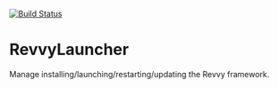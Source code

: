 [![Build Status](https://travis-ci.org/RevolutionRobotics/RevvyLauncher.svg?branch=master)](https://travis-ci.org/RevolutionRobotics/RevvyLauncher)

RevvyLauncher
=============

Manage installing/launching/restarting/updating the Revvy framework.

